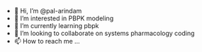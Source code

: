 - 👋 Hi, I’m @pal-arindam
- 👀 I’m interested in PBPK modeling
- 🌱 I’m currently learning pbpk
- 💞️ I’m looking to collaborate on systems pharmacology coding
- 📫 How to reach me ...

<!---
pal-arindam/pal-arindam is a ✨ special ✨ repository because its `README.md` (this file) appears on your GitHub profile.
You can click the Preview link to take a look at your changes.
--->
